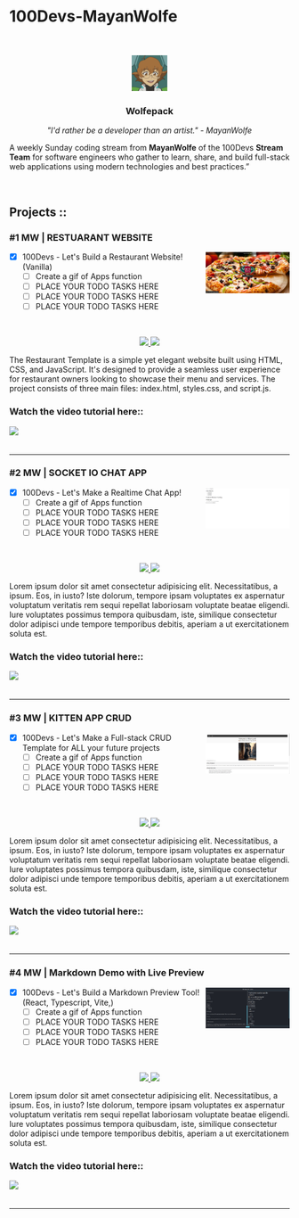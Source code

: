 # 100Devs-MayanWolfe
<br>
<br>

<div align="center">
    <img  src="assets/mw.png" width="64">
    <h3>Wolfepack</h3>
    <p><i>"I'd rather be a developer than an artist." - MayanWolfe</i></p>
    <p align="left">A weekly Sunday coding stream from <b>MayanWolfe</b> of the 100Devs <b>Stream Team</b> for software engineers who gather to learn, share, and build full-stack web applications using modern technologies and best practices.”</p>
</div>
<br>

## Projects ::
<!--                    -->
<!-- Begin Project #1   -->
<!--                    -->
<h3 href="https://www.twitch.tv/mayanwolfe" align="left">#1 MW | RESTUARANT WEBSITE</h3>
<div >
        <!-- link to project -->
    <a href='-URL TO DEMO GOES HERE-'>
    <!-- link to local image -->
        <img src="assets/restaurant-app.png" alt="" width="30%" align="right" />
    </a>
</div>

- [x] 100Devs - Let's Build a Restaurant Website! (Vanilla)
  - [ ] Create a gif of Apps function
  - [ ] PLACE YOUR TODO TASKS HERE
  - [ ] PLACE YOUR TODO TASKS HERE
  - [ ] PLACE YOUR TODO TASKS HERE
  
<br>
<div>
    <p align="center">
        <a href="https://github.com/Mayanwolfe/Restaurant_Template" target="_blank">
        <img src="https://img.shields.io/badge/Repo-lightgrey?style=plastic&labelColor=black&for-the-badge&logo=github"/>
        </a>
        <a href="-URL DEMO GOES HERE-" target="_blank">
        <img src="https://img.shields.io/badge/-Website-blue?style=plastic&labelColor=black&for-the-badge&logo=googlechrome&logoColor=white&"/>
        </a>
    </p>
    <p>The Restaurant Template is a simple yet elegant website built using HTML, CSS, and JavaScript. It's designed to provide a seamless user experience for restaurant owners looking to showcase their menu and services. The project consists of three main files: index.html, styles.css, and script.js.</p>
    <h3>Watch the video tutorial here::</h3>
    <a href="https://www.twitch.tv/videos/1928134407" target="_blank">
    <img src="https://img.shields.io/badge/YouTube-red?style=plastic&labelColor=black&logo=youtube"/>
    </a>
</div>
<br>
<hr>

<!--                    -->
<!-- Begin Project #2   -->
<!--                    -->
<h3 href="https://www.twitch.tv/mayanwolfe" align="left">#2 MW | SOCKET IO CHAT APP</h3>
<div >
        <!-- link to project -->
    <a href='-URL TO DEMO GOES HERE-'>
    <!-- link to local image -->
        <img src="assets/socketio-chatapp.png" alt="" width="30%" align="right" />
    </a>
</div>

- [x] 100Devs - Let's Make a Realtime Chat App!
  - [ ] Create a gif of Apps function
  - [ ] PLACE YOUR TODO TASKS HERE
  - [ ] PLACE YOUR TODO TASKS HERE
  - [ ] PLACE YOUR TODO TASKS HERE
  
<br>
<div>
    <p align="center">
        <a href="https://github.com/Mayanwolfe/SocketIO_ChatApp" target="_blank">
        <img src="https://img.shields.io/badge/Repo-lightgrey?style=plastic&labelColor=black&for-the-badge&logo=github"/>
        </a>
        <a href="-URL DEMO GOES HERE-" target="_blank">
        <img src="https://img.shields.io/badge/-Website-blue?style=plastic&labelColor=black&for-the-badge&logo=googlechrome&logoColor=white&"/>
        </a>
    </p>
    <p>Lorem ipsum dolor sit amet consectetur adipisicing elit. Necessitatibus,
a ipsum. Eos, in iusto? Iste dolorum, tempore ipsam voluptates ex aspernatur
voluptatum veritatis rem sequi repellat laboriosam voluptate beatae eligendi. Iure voluptates possimus tempora quibusdam, iste, similique consectetur dolor adipisci unde tempore temporibus debitis, aperiam a ut exercitationem soluta est.    
    </p>
    <h3>Watch the video tutorial here::</h3>
    <a href="https://www.twitch.tv/videos/1946045851" target="_blank">
    <img src="https://img.shields.io/badge/YouTube-red?style=plastic&labelColor=black&logo=youtube"/>
    </a>
</div>
<br>
<hr>

<!--                    -->
<!-- Begin Project #3   -->
<!--                    -->
<h3 href="https://www.twitch.tv/mayanwolfe" align="left">#3 MW | KITTEN APP CRUD</h3>
<div >
        <!-- link to project -->
    <a href='-URL TO DEMO GOES HERE-'>
    <!-- link to local image -->
        <img src="assets/mw_kitten-crud.png" alt="" width="30%" align="right" />
    </a>
</div>

- [x] 100Devs - Let's Make a Full-stack CRUD Template for ALL your future projects
  - [ ] Create a gif of Apps function
  - [ ] PLACE YOUR TODO TASKS HERE
  - [ ] PLACE YOUR TODO TASKS HERE
  - [ ] PLACE YOUR TODO TASKS HERE
  
<br>
<div>
    <p align="center">
        <a href="https://github.com/Mayanwolfe/Fullstack_Template_EJS_MongoDB" target="_blank">
        <img src="https://img.shields.io/badge/Repo-lightgrey?style=plastic&labelColor=black&for-the-badge&logo=github"/>
        </a>
        <a href="-URL DEMO GOES HERE-" target="_blank">
        <img src="https://img.shields.io/badge/-Website-blue?style=plastic&labelColor=black&for-the-badge&logo=googlechrome&logoColor=white&"/>
        </a>
    </p>
    <p>Lorem ipsum dolor sit amet consectetur adipisicing elit. Necessitatibus,
a ipsum. Eos, in iusto? Iste dolorum, tempore ipsam voluptates ex aspernatur
voluptatum veritatis rem sequi repellat laboriosam voluptate beatae eligendi. Iure voluptates possimus tempora quibusdam, iste, similique consectetur dolor adipisci unde tempore temporibus debitis, aperiam a ut exercitationem soluta est.    
    </p>
    <h3>Watch the video tutorial here::</h3>
    <a href="https://www.twitch.tv/videos/1951925690" target="_blank">
    <img src="https://img.shields.io/badge/YouTube-red?style=plastic&labelColor=black&logo=youtube"/>
    </a>
</div>
<br>
<hr>

<!--                    -->
<!-- Begin Project #4   -->
<!--                    -->
<h3 href="https://www.twitch.tv/mayanwolfe" align="left">#4 MW | Markdown Demo with Live Preview</h3>
<div >
        <!-- link to project -->
    <a href='-URL TO DEMO GOES HERE-'>
    <!-- link to local image -->
        <img src="assets/markdown-demo.png" alt="" width="30%" align="right" />
    </a>
</div>

- [x] 100Devs - Let's Build a Markdown Preview Tool! (React, Typescript, Vite,)
  - [ ] Create a gif of Apps function
  - [ ] PLACE YOUR TODO TASKS HERE
  - [ ] PLACE YOUR TODO TASKS HERE
  - [ ] PLACE YOUR TODO TASKS HERE
  
<br>
<div>
    <p align="center">
        <a href="https://github.com/Mayanwolfe/Markdown_Live_Preview" target="_blank">
        <img src="https://img.shields.io/badge/Repo-lightgrey?style=plastic&labelColor=black&for-the-badge&logo=github"/>
        </a>
        <a href="-URL DEMO GOES HERE-" target="_blank">
        <img src="https://img.shields.io/badge/-Website-blue?style=plastic&labelColor=black&for-the-badge&logo=googlechrome&logoColor=white&"/>
        </a>
    </p>
    <p>Lorem ipsum dolor sit amet consectetur adipisicing elit. Necessitatibus,
a ipsum. Eos, in iusto? Iste dolorum, tempore ipsam voluptates ex aspernatur
voluptatum veritatis rem sequi repellat laboriosam voluptate beatae eligendi. Iure voluptates possimus tempora quibusdam, iste, similique consectetur dolor adipisci unde tempore temporibus debitis, aperiam a ut exercitationem soluta est.    
    </p>
    <h3>Watch the video tutorial here::</h3>
    <a href="https://www.twitch.tv/videos/1969672680" target="_blank">
    <img src="https://img.shields.io/badge/YouTube-red?style=plastic&labelColor=black&logo=youtube"/>
    </a>
</div>
<br>
<hr>

